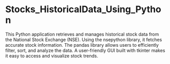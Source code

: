 # Stocks_HistoricalData_Using_Python
This Python application retrieves and manages historical stock data from the National Stock Exchange (NSE). Using the nsepython library, it fetches accurate stock information. The pandas library allows users to efficiently filter, sort, and analyze the data. A user-friendly GUI built with tkinter makes it easy to access and visualize stock trends.
